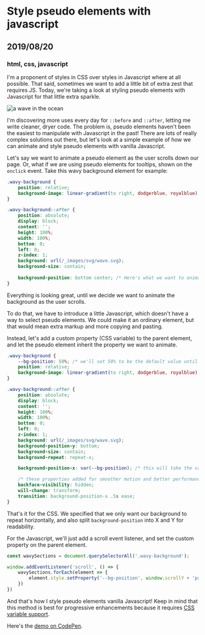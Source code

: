 # Style pseudo elements with javascript
## 2019/08/20
### html, css, javascript

I'm a proponent of styles in CSS over styles in Javascript where at all possible. That said, sometimes we want to add a little bit of extra zest that requires JS. Today, we're taking a look at styling pseudo elements with Javascript for that little extra sparkle.

![a wave in the ocean](/_images/blog/wave.jpg)

I'm discovering more uses every day for `::before` and `::after`, letting me write cleaner, dryer code.  The problem is, pseudo elements haven't been the easiest to manipulate with Javascript in the past! There are lots of really complex solutions out there, but let's look at a simple example of how we can animate and style pseudo elements with vanilla Javascript.

Let's say we want to animate a pseudo element as the user scrolls down our page.  Or, what if we are using pseudo elements for tooltips, shown on the `onclick` event. Take this wavy background element for example:

```css
.wavy-background {
    position: relative;
    background-image: linear-gradient(to right, dodgerblue, royalblue);
}

.wavy-background::after {
    position: absolute;
    display: block;
    content: '';
    height: 100%;
    width: 100%;
    bottom: 0;
    left: 0;
    z-index: 1;
    background: url(/_images/svg/wave.svg);
    background-size: contain;
    
    background-position: bottom center; /* Here's what we want to animate */
}
```

Everything is looking great, until we decide we want to animate the background as the user scrolls.

To do that, we have to introduce a little Javascript, which doesn't have a way to select pseudo elements. We could make it an ordinary element, but that would mean extra markup and more copying and pasting.

Instead, let's add a custom property (CSS variable) to the parent element, and let the pseudo element inherit the property we want to animate.

```css
.wavy-background {
    --bg-position: 50%; /* we'll set 50% to be the default value until it's changed */
    position: relative;
    background-image: linear-gradient(to right, dodgerblue, royalblue);
}

.wavy-background::after {
    position: absolute;
    display: block;
    content: '';
    height: 100%;
    width: 100%;
    bottom: 0;
    left: 0;
    z-index: 1;
    background: url(/_images/svg/wave.svg);
    background-position-y: bottom;
    background-size: contain;
    background-repeat: repeat-x;

    background-position-x: var(--bg-position); /* this will take the value of the custom property we added on the parent class */

    /* these properties added for smoother motion and better performance */
    backface-visibility: hidden;
    will-change: transform;
    transition: background-position-x .5s ease;
}
```

That's it for the CSS.  We specified that we only want our background to repeat horizontally, and also split `background-position` into X and Y for readability.

For the Javascript, we'll just add a scroll event listener, and set the custom property on the parent element.

```javascript
const wavySections = document.querySelectorAll('.wavy-background');

window.addEventListener('scroll', () => {
    wavySections.forEach(element => {
        element.style.setProperty('--bg-position', window.scrollY + 'px');
    })
})
```

And that's how I style pseudo elements vanilla Javascript! Keep in mind that this method is best for progressive enhancements because it requires [CSS variable support](https://caniuse.com/#feat=css-variables).

Here's the [demo on CodePen](https://codepen.io/bradeneast/pen/rNBWNBK).